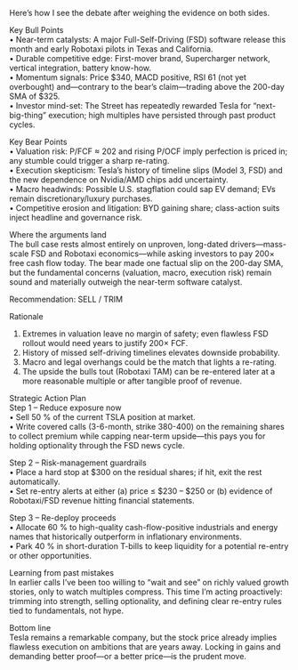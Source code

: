 Here’s how I see the debate after weighing the evidence on both sides.

Key Bull Points  
• Near-term catalysts: A major Full-Self-Driving (FSD) software release this month and early Robotaxi pilots in Texas and California.  
• Durable competitive edge: First-mover brand, Supercharger network, vertical integration, battery know-how.  
• Momentum signals: Price $340, MACD positive, RSI 61 (not yet overbought) and—contrary to the bear’s claim—trading above the 200-day SMA of $325.  
• Investor mind-set: The Street has repeatedly rewarded Tesla for “next-big-thing” execution; high multiples have persisted through past product cycles.

Key Bear Points  
• Valuation risk: P/FCF ≈ 202 and rising P/OCF imply perfection is priced in; any stumble could trigger a sharp re-rating.  
• Execution skepticism: Tesla’s history of timeline slips (Model 3, FSD) and the new dependence on Nvidia/AMD chips add uncertainty.  
• Macro headwinds: Possible U.S. stagflation could sap EV demand; EVs remain discretionary/luxury purchases.  
• Competitive erosion and litigation: BYD gaining share; class-action suits inject headline and governance risk.

Where the arguments land  
The bull case rests almost entirely on unproven, long-dated drivers—mass-scale FSD and Robotaxi economics—while asking investors to pay 200× free cash flow today. The bear made one factual slip on the 200-day SMA, but the fundamental concerns (valuation, macro, execution risk) remain sound and materially outweigh the near-term software catalyst.

Recommendation: SELL / TRIM

Rationale  
1. Extremes in valuation leave no margin of safety; even flawless FSD rollout would need years to justify 200× FCF.  
2. History of missed self-driving timelines elevates downside probability.  
3. Macro and legal overhangs could be the match that lights a re-rating.  
4. The upside the bulls tout (Robotaxi TAM) can be re-entered later at a more reasonable multiple or after tangible proof of revenue.

Strategic Action Plan  
Step 1 – Reduce exposure now  
• Sell 50 % of the current TSLA position at market.  
• Write covered calls (3-6-month, strike 380-400) on the remaining shares to collect premium while capping near-term upside—this pays you for holding optionality through the FSD news cycle.

Step 2 – Risk-management guardrails  
• Place a hard stop at $300 on the residual shares; if hit, exit the rest automatically.  
• Set re-entry alerts at either (a) price ≤ $230 – $250 or (b) evidence of Robotaxi/FSD revenue hitting financial statements.

Step 3 – Re-deploy proceeds  
• Allocate 60 % to high-quality cash-flow-positive industrials and energy names that historically outperform in inflationary environments.  
• Park 40 % in short-duration T-bills to keep liquidity for a potential re-entry or other opportunities.

Learning from past mistakes  
In earlier calls I’ve been too willing to “wait and see” on richly valued growth stories, only to watch multiples compress. This time I’m acting proactively: trimming into strength, selling optionality, and defining clear re-entry rules tied to fundamentals, not hype.

Bottom line  
Tesla remains a remarkable company, but the stock price already implies flawless execution on ambitions that are years away. Locking in gains and demanding better proof—or a better price—is the prudent move.